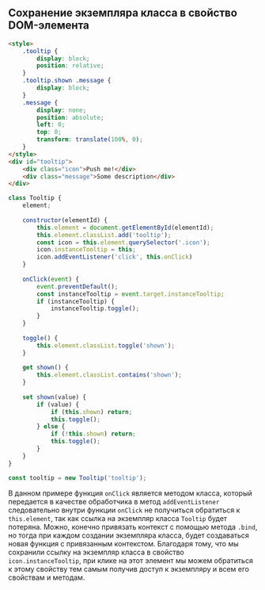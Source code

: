 ## Сохранение экземпляра класса в свойство DOM-элемента

```html
<style>
    .tooltip {
        display: block;
        position: relative;
    }
    .tooltip.shown .message {
        display: block;
    }
    .message {
        display: none;
        position: absolute;
        left: 0;
        top: 0;
        transform: translate(100%, 0);
    }
</style>
<div id="tooltip">
    <div class="icon">Push me!</div>
    <div class="message">Some description</div>
</div>
```

```javascript
class Tooltip {
    element;
    
    constructor(elementId) {
        this.element = document.getElementById(elementId);
        this.element.classList.add('tooltip');
        const icon = this.element.querySelector('.icon');
        icon.instanceTooltip = this;
        icon.addEventListener('click', this.onClick)
    }
    
    onClick(event) {
        event.preventDefault();
        const instanceTooltip = event.target.instanceTooltip;
        if (instanceTooltip) {
            instanceTooltip.toggle();
        }
    }
    
    toggle() {
        this.element.classList.toggle('shown');
    }
    
    get shown() {
        this.element.classList.contains('shown');
    }
    
    set shown(value) {
        if (value) {
            if (this.shown) return;
            this.toggle();
        } else {
            if (!this.shown) return;
            this.toggle();
        }
    }
}

const tooltip = new Tooltip('tooltip');
```
В данном примере функция `onClick` является методом класса, который передается в качестве обработчика в метод 
`addEventListener` следовательно внутри функции `onClick` не получиться обратиться к `this.element`, так как ссылка 
на экземпляр класса `Tooltip` будет потеряна. Можно, конечно привязать контекст c помощью метода `.bind`, но тогда 
при каждом создании экземпляра класса, будет создаваться новая функция с привязанным контекстом. 
Благодаря тому, что мы сохранили ссылку на экземпляр класса в свойство `icon.instanceTooltip`, при клике на этот 
элемент мы можем обратиться к этому свойству тем самым получив доступ к экземпляру и всем его свойствам и методам.
